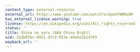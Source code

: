 ```yaml
---
content_type: external-resource
external_url: https://www.youtube.com/watch?v=XpmtFNMKodM
has_external_license_warning: true
license: https://en.wikipedia.org/wiki/All_rights_reserved
status: ''
title: Shina no yoru (AKA China Night)
uid: 31db0fbc-0821-4fc1-953e-49a5e1b14793
wayback_url: ''
---
```

